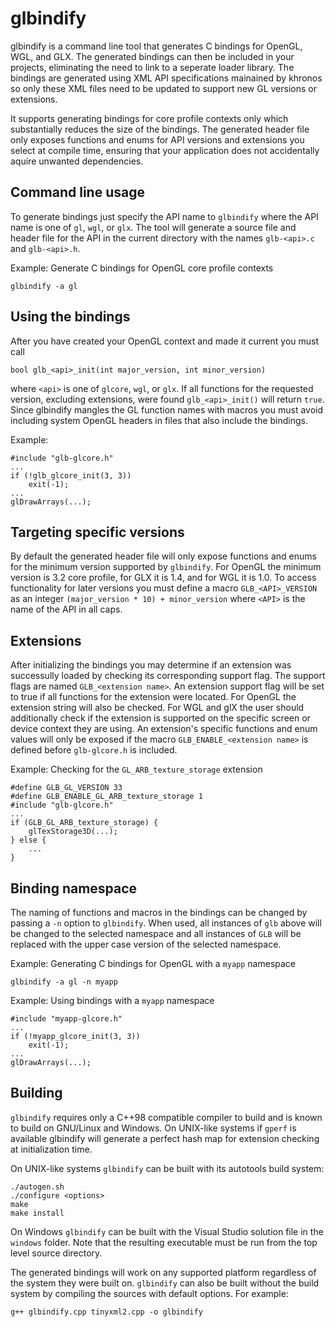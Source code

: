 glbindify
=========

glbindify is a command line tool that generates C bindings for OpenGL, WGL, and GLX.  The generated bindings can then be included in your projects, eliminating the need to link to a seperate loader library. The bindings are generated using XML API specifications mainained by khronos so only these XML files need to be updated to support new GL versions or extensions.

It supports generating bindings for core profile contexts only which substantially reduces the size of the bindings. The generated header file only exposes functions and enums for API versions and extensions you select at compile time, ensuring that your application does not accidentally aquire unwanted dependencies.

Command line usage
------------------

To generate bindings just specify the API name to `glbindify` where the API name is one of `gl`, `wgl`, or `glx`. The tool will generate a source file and header file for the API in the current directory with the names `glb-<api>.c` and `glb-<api>.h`.

Example: Generate C bindings for OpenGL core profile contexts

	glbindify -a gl

Using the bindings
------------------

After you have created your OpenGL context and made it current you must call

`bool glb_<api>_init(int major_version, int minor_version)`


where `<api>` is one of `glcore`, `wgl`, or `glx`. If all functions for the requested version, excluding extensions, were found `glb_<api>_init()` will return `true`. Since glbindify mangles the GL function names with macros you must avoid including system OpenGL headers in files that also include the bindings.

Example:

	#include "glb-glcore.h"
	...
	if (!glb_glcore_init(3, 3))
		exit(-1);
	...
	glDrawArrays(...);

Targeting specific versions
---------------------------

By default the generated header file will only expose functions and enums for the minimum version supported by `glbindify`. For OpenGL the minimum version is 3.2 core profile, for GLX it is 1.4, and for WGL it is 1.0. To access functionality for later versions you must define a macro `GLB_<API>_VERSION` as an integer `(major_version * 10) + minor_version` where `<API>` is the name of the API in all caps.

Extensions
----------

After initializing the bindings you may determine if an extension was successully loaded by checking its corresponding support flag. The support flags are named `GLB_<extension name>`. An extension support flag will be set to true if  all functions for the extension were located. For OpenGL the extension string will also be checked. For WGL and glX the user should additionally check if the extension is supported on the specific screen or device context they are using. An extension's specific functions and enum values will only be exposed if the macro `GLB_ENABLE_<extension name>` is defined before `glb-glcore.h` is included.

Example: Checking for the `GL_ARB_texture_storage` extension

	#define GLB_GL_VERSION 33
	#define GLB_ENABLE_GL_ARB_texture_storage 1
	#include "glb-glcore.h"
	...
	if (GLB_GL_ARB_texture_storage) {
		glTexStorage3D(...);
	} else {
		...
	}

Binding namespace
-----------------

The naming of functions and macros in the bindings can be changed by passing a `-n` option to `glbindify`. When used, all instances of `glb` above
will be changed to the selected namespace and all instances of `GLB` will be replaced with the upper case version of the selected namespace.

Example: Generating C bindings for OpenGL with a `myapp` namespace

	glbindify -a gl -n myapp
	
Example: Using bindings with a `myapp` namespace

	#include "myapp-glcore.h"
	...
	if (!myapp_glcore_init(3, 3))
		exit(-1);
	...
	glDrawArrays(...);

Building
--------

`glbindify` requires only a C++98 compatible compiler to build and is known to build on GNU/Linux and Windows. On UNIX-like systems if `gperf` is available glbindify will generate a perfect hash map for extension checking at initialization time.

On UNIX-like systems `glbindify` can be built with its autotools build system:

	./autogen.sh
	./configure <options>
	make
	make install

On Windows `glbindify` can be built with the Visual Studio solution file in the `windows` folder. Note that the resulting executable must be run from the top level source directory.

The generated bindings will work on any supported platform regardless of the system they were built on. `glbindify` can also be built without the build system by compiling the sources with default options. For example:

	g++ glbindify.cpp tinyxml2.cpp -o glbindify
